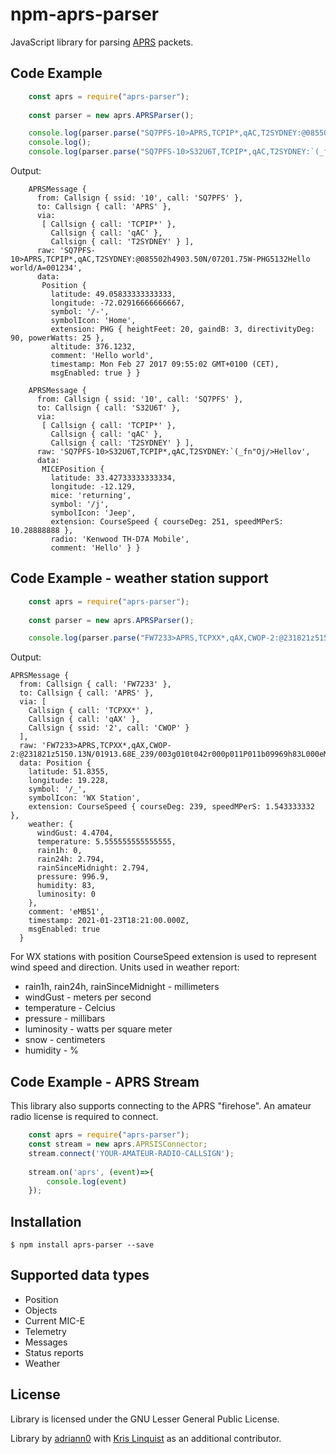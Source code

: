 # npm-aprs-parser

JavaScript library for parsing [APRS](http://www.aprs.org/) packets. 

## Code Example

```javascript
    const aprs = require("aprs-parser");
    
    const parser = new aprs.APRSParser();

    console.log(parser.parse("SQ7PFS-10>APRS,TCPIP*,qAC,T2SYDNEY:@085502h4903.50N/07201.75W-PHG5132Hello world/A=001234"));
    console.log();
    console.log(parser.parse("SQ7PFS-10>S32U6T,TCPIP*,qAC,T2SYDNEY:`(_fn\"Oj/>Hellov"));
```

Output:

```
    APRSMessage {
      from: Callsign { ssid: '10', call: 'SQ7PFS' },
      to: Callsign { call: 'APRS' },
      via: 
       [ Callsign { call: 'TCPIP*' },
         Callsign { call: 'qAC' },
         Callsign { call: 'T2SYDNEY' } ],
      raw: 'SQ7PFS-10>APRS,TCPIP*,qAC,T2SYDNEY:@085502h4903.50N/07201.75W-PHG5132Hello world/A=001234',
      data: 
       Position {
         latitude: 49.05833333333333,
         longitude: -72.02916666666667,
         symbol: '/-',
         symbolIcon: 'Home',
         extension: PHG { heightFeet: 20, gaindB: 3, directivityDeg: 90, powerWatts: 25 },
         altitude: 376.1232,
         comment: 'Hello world',
         timestamp: Mon Feb 27 2017 09:55:02 GMT+0100 (CET),
         msgEnabled: true } }
    
    APRSMessage {
      from: Callsign { ssid: '10', call: 'SQ7PFS' },
      to: Callsign { call: 'S32U6T' },
      via: 
       [ Callsign { call: 'TCPIP*' },
         Callsign { call: 'qAC' },
         Callsign { call: 'T2SYDNEY' } ],
      raw: 'SQ7PFS-10>S32U6T,TCPIP*,qAC,T2SYDNEY:`(_fn"Oj/>Hellov',
      data: 
       MICEPosition {
         latitude: 33.42733333333334,
         longitude: -12.129,
         mice: 'returning',
         symbol: '/j',
         symbolIcon: 'Jeep',
         extension: CourseSpeed { courseDeg: 251, speedMPerS: 10.28888888 },
         radio: 'Kenwood TH-D7A Mobile',
         comment: 'Hello' } }

```

## Code Example - weather station support
```javascript
    const aprs = require("aprs-parser");
    
    const parser = new aprs.APRSParser();

    console.log(parser.parse("FW7233>APRS,TCPXX*,qAX,CWOP-2:@231821z5150.13N/01913.68E_239/003g010t042r000p011P011b09969h83L000eMB51"));
```

Output:
```
APRSMessage {
  from: Callsign { call: 'FW7233' },
  to: Callsign { call: 'APRS' },
  via: [
    Callsign { call: 'TCPXX*' },
    Callsign { call: 'qAX' },
    Callsign { ssid: '2', call: 'CWOP' }
  ],
  raw: 'FW7233>APRS,TCPXX*,qAX,CWOP-2:@231821z5150.13N/01913.68E_239/003g010t042r000p011P011b09969h83L000eMB51',
  data: Position {
    latitude: 51.8355,
    longitude: 19.228,
    symbol: '/_',
    symbolIcon: 'WX Station',
    extension: CourseSpeed { courseDeg: 239, speedMPerS: 1.543333332 },
    weather: {
      windGust: 4.4704,
      temperature: 5.555555555555555,
      rain1h: 0,
      rain24h: 2.794,
      rainSinceMidnight: 2.794,
      pressure: 996.9,
      humidity: 83,
      luminosity: 0
    },
    comment: 'eMB51',
    timestamp: 2021-01-23T18:21:00.000Z,
    msgEnabled: true
  }
```

For WX stations with position CourseSpeed extension is used to represent wind speed and direction. Units used in weather report:
- rain1h, rain24h, rainSinceMidnight - millimeters
- windGust - meters per second
- temperature - Celcius
- pressure - millibars
- luminosity - watts per square meter
- snow - centimeters
- humidity - %

## Code Example - APRS Stream

This library also supports connecting to the APRS "firehose".  An amateur radio license is required to connect.


```javascript
    const aprs = require("aprs-parser");
    const stream = new aprs.APRSISConnector;
    stream.connect('YOUR-AMATEUR-RADIO-CALLSIGN');
    
    stream.on('aprs', (event)=>{
        console.log(event)
    });
```


## Installation

```
$ npm install aprs-parser --save
```

## Supported data types

* Position
* Objects
* Current MIC-E
* Telemetry
* Messages
* Status reports
* Weather

## License

Library is licensed under the GNU Lesser General Public License. 


Library by [adriann0](https://github.com/adriann0) with [Kris Linquist](http://www.github.com/klinquist) as an additional contributor.